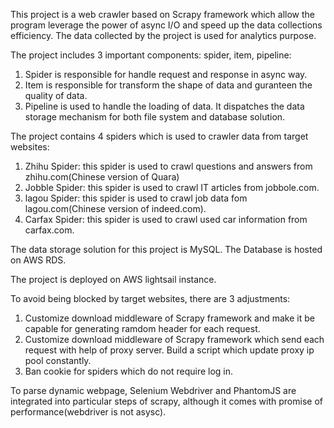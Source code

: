 This project is a web crawler based on Scrapy framework which allow the program leverage the power of async I/O and speed up the data collections efficiency. The data collected by the project is used for analytics purpose.

The project includes 3 important components: spider, item, pipeline:
1. Spider is responsible for handle request and response in async way.
2. Item is responsible for transform the shape of data and guranteen the quality of data.
3. Pipeline is used to handle the loading of data. It dispatches the data storage mechanism for both file system and database solution.

The project contains 4 spiders which is used to crawler data from target websites:
1. Zhihu Spider: this spider is used to crawl questions and answers from zhihu.com(Chinese version of Quara)
2. Jobble Spider: this spider is used to crawl IT articles from jobbole.com.
3. lagou Spider: this spider is used to crawl job data fom lagou.com(Chinese version of indeed.com).
4. Carfax Spider: this spider is used to crawl used car information from carfax.com.

The data storage solution for this project is MySQL. The Database is hosted on AWS RDS. 

The project is deployed on AWS lightsail instance.
 
To avoid being blocked by target websites, there are 3 adjustments: 
1. Customize download middleware of Scrapy framework and make it be capable for generating ramdom header for each request.
2. Customize download middleware of Scrapy framework which send each request with help of proxy server. Build a script which update proxy ip pool constantly.
3. Ban cookie for spiders which do not require log in.

To parse dynamic webpage, Selenium Webdriver and PhantomJS are integrated into particular steps of scrapy, although it comes with promise of performance(webdriver is not asysc).




